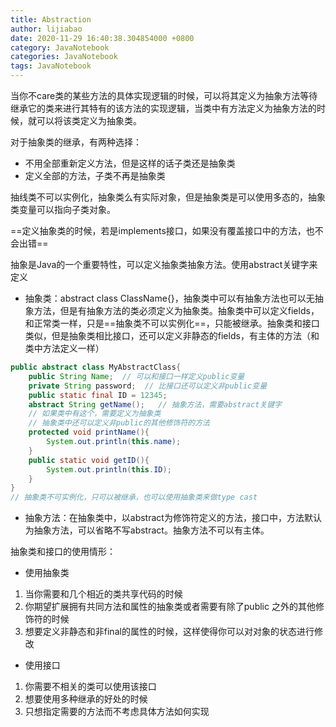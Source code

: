 ```yaml
---
title: Abstraction
author: lijiabao
date: 2020-11-29 16:40:38.304854000 +0800
category: JavaNotebook
categories: JavaNotebook
tags: JavaNotebook
---
```

当你不care类的某些方法的具体实现逻辑的时候，可以将其定义为抽象方法等待继承它的类来进行其特有的该方法的实现逻辑，当类中有方法定义为抽象方法的时候，就可以将该类定义为抽象类。

对于抽象类的继承，有两种选择：
- 不用全部重新定义方法，但是这样的话子类还是抽象类
- 定义全部的方法，子类不再是抽象类

抽线类不可以实例化，抽象类么有实际对象，但是抽象类是可以使用多态的，抽象类变量可以指向子类对象。

==定义抽象类的时候，若是implements接口，如果没有覆盖接口中的方法，也不会出错==

抽象是Java的一个重要特性，可以定义抽象类抽象方法。使用abstract关键字来定义

- 抽象类：abstract class ClassName{}，抽象类中可以有抽象方法也可以无抽象方法，但是有抽象方法的类必须定义为抽象类。抽象类中可以定义fields，和正常类一样，只是==抽象类不可以实例化==，只能被继承。抽象类和接口类似，但是抽象类相比接口，还可以定义非静态的fields，有主体的方法（和类中方法定义一样）
```java
public abstract class MyAbstractClass{
	public String Name;  // 可以和接口一样定义public变量
	private String password;  // 比接口还可以定义非public变量
	public static final ID = 12345;
	abstract String getName();   // 抽象方法，需要abstract关键字
	// 如果类中有这个，需要定义为抽象类
	// 抽象类中还可以定义非public的其他修饰符的方法
	protected void printName(){
		System.out.println(this.name);
	}
	public static void getID(){
		System.out.println(this.ID);
	}
}
// 抽象类不可实例化，只可以被继承，也可以使用抽象类来做type cast
```

- 抽象方法：在抽象类中，以abstract为修饰符定义的方法，接口中，方法默认为抽象方法，可以省略不写abstract。抽象方法不可以有主体。


抽象类和接口的使用情形：
- 使用抽象类
1. 当你需要和几个相近的类共享代码的时候
2. 你期望扩展拥有共同方法和属性的抽象类或者需要有除了public 之外的其他修饰符的时候
3. 想要定义非静态和非final的属性的时候，这样使得你可以对对象的状态进行修改

- 使用接口
1. 你需要不相关的类可以使用该接口
2. 想要使用多种继承的好处的时候
3. 只想指定需要的方法而不考虑具体方法如何实现




